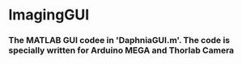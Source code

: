 # ImagingGUI

### The MATLAB GUI codee in 'DaphniaGUI.m'. The code is specially written for Arduino MEGA and Thorlab Camera
